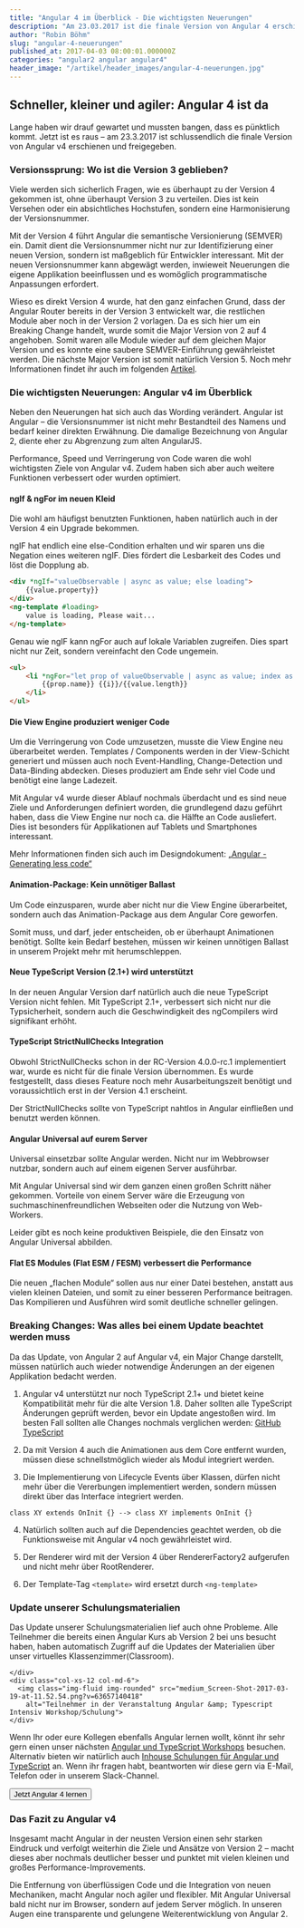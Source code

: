 ```yaml
---
title: "Angular 4 im Überblick - Die wichtigsten Neuerungen"
description: "Am 23.03.2017 ist die finale Version von Angular 4 erschienen und freigegeben. Die wichtigsten Neuerungen haben wir für dich kurz und knapp zusammengefasst."
author: "Robin Böhm"
slug: "angular-4-neuerungen"
published_at: 2017-04-03 08:00:01.000000Z
categories: "angular2 angular angular4"
header_image: "/artikel/header_images/angular-4-neuerungen.jpg"
---
```


## Schneller, kleiner und agiler: Angular 4 ist da

Lange haben wir drauf gewartet und mussten bangen, dass es pünktlich kommt. Jetzt ist es raus – am 23.3.2017 ist schlussendlich die finale Version von Angular v4 erschienen und freigegeben.

### Versionssprung: Wo ist die Version 3 geblieben?

Viele werden sich sicherlich Fragen, wie es überhaupt zu der Version 4 gekommen ist, ohne überhaupt Version 3 zu verteilen. Dies ist kein Versehen oder ein absichtliches Hochstufen, sondern eine Harmonisierung der Versionsnummer.

Mit der Version 4 führt Angular die semantische Versionierung (SEMVER) ein. Damit dient die Versionsnummer nicht nur zur Identifizierung einer neuen Version, sondern ist maßgeblich für Entwickler interessant. Mit der neuen Versionsnummer kann abgewägt werden, inwieweit Neuerungen die eigene Applikation beeinflussen und es womöglich programmatische Anpassungen erfordert.

Wieso es direkt Version 4 wurde, hat den ganz einfachen Grund, dass der Angular Router bereits in der Version 3 entwickelt war, die restlichen Module aber noch in der Version 2 vorlagen. Da es sich hier um ein Breaking Change handelt, wurde somit die Major Version von 2 auf 4 angehoben. Somit waren alle Module wieder auf dem gleichen Major Version und es konnte eine saubere SEMVER-Einführung gewährleistet werden. Die nächste Major Version ist somit natürlich Version 5. Noch mehr Informationen findet ihr auch im folgenden [Artikel](https://angularjs.de/artikel/angular-4-semver).

### Die wichtigsten Neuerungen: Angular v4 im Überblick

Neben den Neuerungen hat sich auch das Wording verändert. Angular ist Angular – die Versionsnummer ist nicht mehr Bestandteil des Namens und bedarf keiner direkten Erwähnung. Die damalige Bezeichnung von Angular 2, diente eher zu Abgrenzung zum alten AngularJS.

Performance, Speed und Verringerung von Code waren die wohl wichtigsten Ziele von Angular v4. Zudem haben sich aber auch weitere Funktionen verbessert oder wurden optimiert.

#### ngIf & ngFor im neuen Kleid

Die wohl am häufigst benutzten Funktionen, haben natürlich auch in der Version 4 ein Upgrade bekommen.

ngIF hat endlich eine else-Condition erhalten und wir sparen uns die Negation eines weiteren ngIF. Dies fördert die Lesbarkeit des Codes und löst die Dopplung ab.

```html
<div *ngIf="valueObservable | async as value; else loading">
	{{value.property}}
</div>
<ng-template #loading>
	value is loading, Please wait...
</ng-template>
```

Genau wie ngIF kann ngFor auch auf lokale Variablen zugreifen. Dies spart nicht nur Zeit, sondern vereinfacht den Code ungemein.

```html
<ul>
	<li *ngFor="let prop of valueObservable | async as value; index as i">
		{{prop.name}} {{i}}/{{value.length}}
	</li>
</ul>
```

#### Die View Engine produziert weniger Code

Um die Verringerung von Code umzusetzen, musste die View Engine neu überarbeitet werden. Templates / Components werden in der View-Schicht generiert und müssen auch noch Event-Handling, Change-Detection und Data-Binding abdecken. Dieses produziert am Ende sehr viel Code und benötigt eine lange Ladezeit.

Mit Angular v4 wurde dieser Ablauf nochmals überdacht und es sind neue Ziele und Anforderungen definiert worden, die grundlegend dazu geführt haben, dass die View Engine nur noch ca. die Hälfte an Code ausliefert. Dies ist besonders für Applikationen auf Tablets und Smartphones interessant.

Mehr Informationen finden sich auch im Designdokument: [„Angular - Generating less code“](https://docs.google.com/document/d/195L4WaDSoI_kkW094LlShH6gT3B7K1GZpSBnnLkQR-g/preview)

#### Animation-Package: Kein unnötiger Ballast

Um Code einzusparen, wurde aber nicht nur die View Engine überarbeitet, sondern auch das Animation-Package aus dem Angular Core geworfen.

Somit muss, und darf, jeder entscheiden, ob er überhaupt Animationen benötigt. Sollte kein Bedarf bestehen, müssen wir keinen unnötigen Ballast in unserem Projekt mehr mit herumschleppen.

#### Neue TypeScript Version (2.1+) wird unterstützt

In der neuen Angular Version darf natürlich auch die neue TypeScript Version nicht fehlen. Mit TypeScript 2.1+, verbessert sich nicht nur die Typsicherheit, sondern auch die Geschwindigkeit des ngCompilers wird signifikant erhöht.

#### TypeScript StrictNullChecks Integration

Obwohl StrictNullChecks schon in der RC-Version 4.0.0-rc.1 implementiert war, wurde es nicht für die finale Version übernommen. Es wurde festgestellt, dass dieses Feature noch mehr Ausarbeitungszeit benötigt und voraussichtlich erst in der Version 4.1 erscheint.

Der StrictNullChecks sollte von TypeScript nahtlos in Angular einfließen und benutzt werden können.

#### Angular Universal auf eurem Server

Universal einsetzbar sollte Angular werden. Nicht nur im Webbrowser nutzbar, sondern auch auf einem eigenen Server ausführbar.

Mit Angular Universal sind wir dem ganzen einen großen Schritt näher gekommen. Vorteile von einem Server wäre die Erzeugung von suchmaschinenfreundlichen Webseiten oder die Nutzung von Web-Workers.

Leider gibt es noch keine produktiven Beispiele, die den Einsatz von Angular Universal abbilden.

#### Flat ES Modules (Flat ESM / FESM) verbessert die Performance

Die neuen „flachen Module“ sollen aus nur einer Datei bestehen, anstatt aus vielen kleinen Dateien, und somit zu einer besseren Performance beitragen. Das Kompilieren und Ausführen wird somit deutliche schneller gelingen.

### Breaking Changes: Was alles bei einem Update beachtet werden muss

Da das Update, von Angular 2 auf Angular v4, ein Major Change darstellt, müssen natürlich auch wieder notwendige Änderungen an der eigenen Applikation bedacht werden.

1. Angular v4 unterstützt nur noch TypeScript 2.1+ und bietet keine Kompatibilität mehr für die alte Version 1.8. Daher sollten alle TypeScript Änderungen geprüft werden, bevor ein Update angestoßen wird. Im besten Fall sollten alle Changes nochmals verglichen werden: [GitHub TypeScript](https://github.com/Microsoft/TypeScript)

2. Da mit Version 4 auch die Animationen aus dem Core entfernt wurden, müssen diese schnellstmöglich wieder als Modul integriert werden.

3. Die Implementierung von Lifecycle Events über Klassen, dürfen nicht mehr über die Vererbungen implementiert werden, sondern müssen direkt über das Interface integriert werden.

```
class XY extends OnInit {} --> class XY implements OnInit {}
```

4. Natürlich sollten auch auf die Dependencies geachtet werden, ob die Funktionsweise mit Angular v4 noch gewährleistet wird.

5. Der Renderer wird mit der Version 4 über RendererFactory2 aufgerufen und nicht mehr über RootRenderer.

6. Der Template-Tag `<template>` wird ersetzt durch `<ng-template>`

<div>
  <h3>Update unserer Schulungsmaterialien</h3>
  <div class="row">
    <div class="col-xs-12 col-md-6">
      <p> Das Update unserer Schulungsmaterialien lief auch ohne Probleme. Alle Teilnehmer die bereits einen Angular Kurs ab
        Version 2 bei uns besucht haben, haben automatisch Zugriff auf die Updates der Materialien über unser virtuelles
        Klassenzimmer(Classroom).
      </p>

    </div>
    <div class="col-xs-12 col-md-6">
      <img class="img-fluid img-rounded" src="medium_Screen-Shot-2017-03-19-at-11.52.54.png?v=63657140418"
        alt="Teilnehmer in der Veranstaltung Angular &amp; Typescript Intensiv Workshop/Schulung">
    </div>
  </div>
  <div class="row">
    <div class="col-xs-12 p-3">
      <p>
        Wenn Ihr oder eure Kollegen ebenfalls Angular lernen wollt, könnt ihr sehr gern einen unser nächsten <a target="_blank"
          href="https://workshops.de/seminare-schulungen-kurse/angular-typescript?utm_source=angularjs.de&utm_campaign=article&utm_medium=link&utm_content=text-buttom">Angular und TypeScript Workshops</a>        besuchen. Alternativ bieten wir natürlich auch <a target="_blank" href="https://workshops.de/seminare-schulungen-kurse/angular-typescript/inhouse?utm_source=angularjs.de&utm_campaign=article&utm_medium=link&utm_content=text-buttom">Inhouse Schulungen für Angular und TypeScript</a>        an. Wenn ihr fragen habt, beantworten wir diese gern via E-Mail, Telefon oder in unserem Slack-Channel.
      </p>
      <p class="text-center">
        <a target="_blank" href="https://workshops.de/seminare-schulungen-kurse/angular-typescript?utm_source=angularjs.de&utm_campaign=article&utm_medium=button&utm_content=text-buttom">
          <button class="btn btn-danger">Jetzt Angular 4 lernen</button>
        </a>
      </p>
    </div>

  </div>
</div>



### Das Fazit zu Angular v4

Insgesamt macht Angular in der neusten Version einen sehr starken Eindruck und verfolgt weiterhin die Ziele und Ansätze von Version 2 – macht dieses aber nochmals deutlicher besser und punktet mit vielen kleinen und großes Performance-Improvements.

Die Entfernung von überflüssigen Code und die Integration von neuen Mechaniken, macht Angular noch agiler und flexibler. Mit Angular Universal bald nicht nur im Browser, sondern auf jedem Server möglich. In unseren Augen eine transparente und gelungene Weiterentwicklung von Angular 2.